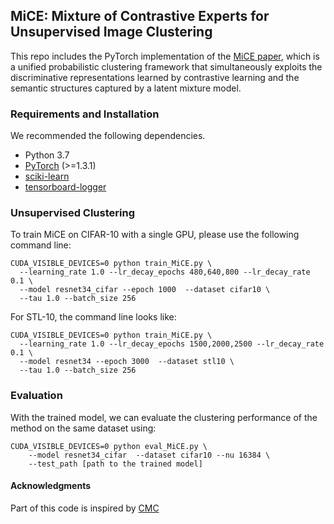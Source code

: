 ## MiCE: Mixture of Contrastive Experts for Unsupervised Image Clustering

This repo includes the PyTorch implementation of the [MiCE paper](https://openreview.net/pdf?id=gV3wdEOGy_V), which is a unified probabilistic clustering framework that simultaneously exploits the discriminative representations
learned by contrastive learning and the semantic structures captured by a latent mixture model. 

### Requirements and Installation
We recommended the following dependencies.

* Python 3.7
* [PyTorch](http://pytorch.org/) (>=1.3.1)
* [sciki-learn](https://scikit-learn.org/)
* [tensorboard-logger](https://github.com/TeamHG-Memex/tensorboard_logger)


### Unsupervised Clustering
To train MiCE on CIFAR-10 with a single GPU, please use the following command line:

```
CUDA_VISIBLE_DEVICES=0 python train_MiCE.py \
  --learning_rate 1.0 --lr_decay_epochs 480,640,800 --lr_decay_rate 0.1 \  
  --model resnet34_cifar --epoch 1000  --dataset cifar10 \
  --tau 1.0 --batch_size 256  
```

For STL-10, the command line looks like:

```
CUDA_VISIBLE_DEVICES=0 python train_MiCE.py \
  --learning_rate 1.0 --lr_decay_epochs 1500,2000,2500 --lr_decay_rate 0.1 \  
  --model resnet34 --epoch 3000  --dataset stl10 \
  --tau 1.0 --batch_size 256  
```


### Evaluation 

With the trained model, we can evaluate the clustering performance of the method on the same dataset using:
```
CUDA_VISIBLE_DEVICES=0 python eval_MiCE.py \ 
    --model resnet34_cifar  --dataset cifar10 --nu 16384 \ 
    --test_path [path to the trained model]
```

#### Acknowledgments
Part of this code is inspired by [CMC](https://github.com/HobbitLong/CMC)
